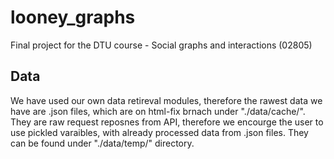 # looney_graphs

Final project for the DTU course - Social graphs and interactions (02805) 

## Data
We have used our own data retireval modules, therefore the rawest data we have are .json files, which are on html-fix brnach under "./data/cache/". They are raw request reposnes from API, therefore we encourge the user to use pickled varaibles, with already processed data from .json files. They can be found under "./data/temp/" directory. 
